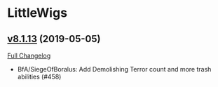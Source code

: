 # LittleWigs

## [v8.1.13](https://github.com/BigWigsMods/LittleWigs/tree/v8.1.13) (2019-05-05)
[Full Changelog](https://github.com/BigWigsMods/LittleWigs/compare/v8.1.12...v8.1.13)

- BfA/SiegeOfBoralus: Add Demolishing Terror count and more trash abilities (#458)  
